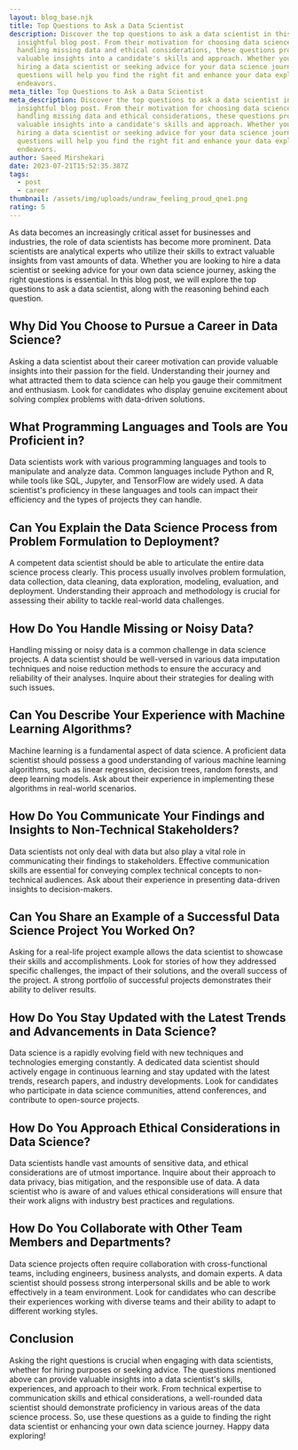 ```yaml
---
layout: blog_base.njk
title: Top Questions to Ask a Data Scientist
description: Discover the top questions to ask a data scientist in this
  insightful blog post. From their motivation for choosing data science to
  handling missing data and ethical considerations, these questions provide
  valuable insights into a candidate's skills and approach. Whether you're
  hiring a data scientist or seeking advice for your data science journey, these
  questions will help you find the right fit and enhance your data exploration
  endeavors.
meta_title: Top Questions to Ask a Data Scientist
meta_description: Discover the top questions to ask a data scientist in this
  insightful blog post. From their motivation for choosing data science to
  handling missing data and ethical considerations, these questions provide
  valuable insights into a candidate's skills and approach. Whether you're
  hiring a data scientist or seeking advice for your data science journey, these
  questions will help you find the right fit and enhance your data exploration
  endeavors.
author: Saeed Mirshekari
date: 2023-07-21T15:52:35.387Z
tags:
  - post
  - career
thumbnail: /assets/img/uploads/undraw_feeling_proud_qne1.png
rating: 5
---
```


As data becomes an increasingly critical asset for businesses and industries, the role of data scientists has become more prominent. Data scientists are analytical experts who utilize their skills to extract valuable insights from vast amounts of data. Whether you are looking to hire a data scientist or seeking advice for your own data science journey, asking the right questions is essential. In this blog post, we will explore the top questions to ask a data scientist, along with the reasoning behind each question.

## Why Did You Choose to Pursue a Career in Data Science?

Asking a data scientist about their career motivation can provide valuable insights into their passion for the field. Understanding their journey and what attracted them to data science can help you gauge their commitment and enthusiasm. Look for candidates who display genuine excitement about solving complex problems with data-driven solutions.

## What Programming Languages and Tools are You Proficient in?

Data scientists work with various programming languages and tools to manipulate and analyze data. Common languages include Python and R, while tools like SQL, Jupyter, and TensorFlow are widely used. A data scientist's proficiency in these languages and tools can impact their efficiency and the types of projects they can handle.

## Can You Explain the Data Science Process from Problem Formulation to Deployment?

A competent data scientist should be able to articulate the entire data science process clearly. This process usually involves problem formulation, data collection, data cleaning, data exploration, modeling, evaluation, and deployment. Understanding their approach and methodology is crucial for assessing their ability to tackle real-world data challenges.

## How Do You Handle Missing or Noisy Data?

Handling missing or noisy data is a common challenge in data science projects. A data scientist should be well-versed in various data imputation techniques and noise reduction methods to ensure the accuracy and reliability of their analyses. Inquire about their strategies for dealing with such issues.

## Can You Describe Your Experience with Machine Learning Algorithms?

Machine learning is a fundamental aspect of data science. A proficient data scientist should possess a good understanding of various machine learning algorithms, such as linear regression, decision trees, random forests, and deep learning models. Ask about their experience in implementing these algorithms in real-world scenarios.

## How Do You Communicate Your Findings and Insights to Non-Technical Stakeholders?

Data scientists not only deal with data but also play a vital role in communicating their findings to stakeholders. Effective communication skills are essential for conveying complex technical concepts to non-technical audiences. Ask about their experience in presenting data-driven insights to decision-makers.

## Can You Share an Example of a Successful Data Science Project You Worked On?

Asking for a real-life project example allows the data scientist to showcase their skills and accomplishments. Look for stories of how they addressed specific challenges, the impact of their solutions, and the overall success of the project. A strong portfolio of successful projects demonstrates their ability to deliver results.

## How Do You Stay Updated with the Latest Trends and Advancements in Data Science?

Data science is a rapidly evolving field with new techniques and technologies emerging constantly. A dedicated data scientist should actively engage in continuous learning and stay updated with the latest trends, research papers, and industry developments. Look for candidates who participate in data science communities, attend conferences, and contribute to open-source projects.

## How Do You Approach Ethical Considerations in Data Science?

Data scientists handle vast amounts of sensitive data, and ethical considerations are of utmost importance. Inquire about their approach to data privacy, bias mitigation, and the responsible use of data. A data scientist who is aware of and values ethical considerations will ensure that their work aligns with industry best practices and regulations.

## How Do You Collaborate with Other Team Members and Departments?

Data science projects often require collaboration with cross-functional teams, including engineers, business analysts, and domain experts. A data scientist should possess strong interpersonal skills and be able to work effectively in a team environment. Look for candidates who can describe their experiences working with diverse teams and their ability to adapt to different working styles.

## Conclusion

Asking the right questions is crucial when engaging with data scientists, whether for hiring purposes or seeking advice. The questions mentioned above can provide valuable insights into a data scientist's skills, experiences, and approach to their work. From technical expertise to communication skills and ethical considerations, a well-rounded data scientist should demonstrate proficiency in various areas of the data science process. So, use these questions as a guide to finding the right data scientist or enhancing your own data science journey. Happy data exploring!
